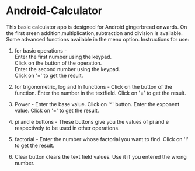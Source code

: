# Android-Calculator

This basic calculator app is designed for Android gingerbread onwards.
On the first sreen addition,multiplication,subtraction and division is available.
Some advanced functions available in the menu option.
Instructions for use:

1. for basic operations -  
  Enter the first number using the keypad.  
  Click on the button of the operation.  
  Enter the second number using the keypad.  
  Click on '=' to get the result.  

2. for trigonometric, log and ln functions - 
  Click on the button of the function.
  Enter the number in the textfield.
  Click on '=' to get the result.

3. Power - 
  Enter the base value.
  Click on '^' button.
  Enter the exponent value.
  Click on '=' to get the result.

4. pi and e buttons - 
  These buttons give you the values of pi and e respectively to be used in other operations.

5. factorial -
  Enter the number whose factorial you want to find.
  Click on '!' to get the result.

6. Clear button clears the text field values. Use it if you entered the wrong number.
